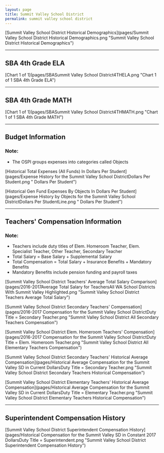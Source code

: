 ```yaml
---
layout: page
title: Summit Valley School District
permalink: summit valley school district
---
```



[Summit Valley School District Historical Demographics](pages/Summit Valley School District Historical Demographics.png "Summit Valley School District Historical Demographics")

___

## SBA 4th Grade ELA

[Chart 1 of 1](pages/SBASummit Valley School District4THELA.png "Chart 1 of 1 SBA 4th Grade ELA")


___

## SBA 4th Grade MATH

[Chart 1 of 1](pages/SBASummit Valley School District4THMATH.png "Chart 1 of 1 SBA 4th Grade MATH")


___

## Budget Information
### Note:
- The OSPI groups expenses into categories called Objects

[Historical Total Expenses (All Funds) In Dollars Per Student](pages/Expense History for the Summit Valley School DistrictDollars Per Student.png " Dollars Per Student")

[Historical Gen Fund Expenses By Objects In Dollars Per Student](pages/Expense History by Objects for the Summit Valley School DistrictDollars Per StudentLine.png " Dollars Per Student")


___

## Teachers' Compensation Information
### Note:
- Teachers include duty titles of Elem. Homeroom Teacher, Elem. Specialist Teacher, Other Teacher, Secondary Teacher
- Total Salary = Base Salary + Supplemental Salary
- Total Compensation = Total Salary + Insurance Benefits + Mandatory Benefits
- Mandatory Benefits include pension funding and payroll taxes

[Summit Valley School District Teachers' Average Total Salary Comparison](pages/2016-2017Average Total Salary for TeachersAll WA School Districts With Summit Valley Highlighted.png "Summit Valley School District Teachers Average Total Salary")

[Summit Valley School District Secondary Teachers' Compensation](pages/2016-2017 Compensation for the Summit Valley School DistrictDuty Title = Secondary Teacher.png "Summit Valley School District All Secondary Teachers Compensation")

[Summit Valley School District Elem. Homeroom Teachers' Compensation](pages/2016-2017 Compensation for the Summit Valley School DistrictDuty Title = Elem. Homeroom Teacher.png "Summit Valley School District All Elementary Teachers Compensation")

[Summit Valley School District Secondary Teachers' Historical Average Compensation](pages/Historical Average Compensation for the Summit Valley SD in Current DollarsDuty Title = Secondary Teacher.png "Summit Valley School District Secondary Teachers Historical Compensation")

[Summit Valley School District Elementary Teachers' Historical Average Compensation](pages/Historical Average Compensation for the Summit Valley SD in Current DollarsDuty Title = Elementary Teacher.png "Summit Valley School District Elementary Teachers Historical Compensation")


___

## Superintendent Compensation History

[Summit Valley School District Superintendent Compensation History](pages/Historical Compensation for the Summit Valley SD in Constant 2017 DollarsDuty Title = Superintendent.png "Summit Valley School District Superintendent Compensation History")

